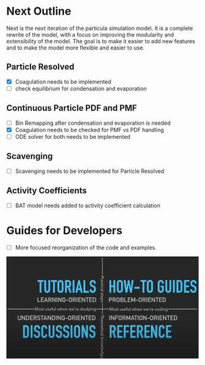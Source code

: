 # Next Outline

Next is the next iteration of the particula simulation model. It is a complete rewrite of the model, with a focus on improving the modularity and extensibility of the model. The goal is to make it easier to add new features and to make the model more flexible and easier to use.


## Particle Resolved

- [x] Coagulation needs to be implemented
- [ ] check equilibrium for condensation and evaporation

## Continuous Particle PDF and PMF

- [ ] Bin Remapping after condensation and evaporation is needed
- [x] Coagulation needs to be checked for PMF vs PDF handling
- [ ] ODE solver for both needs to be implemented

## Scavenging

- [ ] Scavenging needs to be implemented for Particle Resolved

## Activity Coefficients

- [ ] BAT model needs added to activity coefficient calculation

# Guides for Developers

- [ ] More focused reorganization of the code and examples.

![Four Quadrant representation of Tutorials, How to guides, References, and Discussions Areas](DocsImageDevGuide.png)
